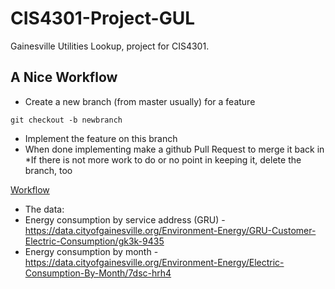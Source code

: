 CIS4301-Project-GUL
===================

Gainesville Utilities Lookup, project for CIS4301.

A Nice Workflow
----------

* Create a new branch (from master usually) for a feature

``` git checkout -b newbranch ```
* Implement the feature on this branch
* When done implementing make a github Pull Request to merge it back in
*If there is not more work to do or no point in keeping it,
    delete the branch, too

[Workflow](https://guides.github.com/introduction/flow/index.html)

* The data: 
* Energy consumption by service address (GRU) - https://data.cityofgainesville.org/Environment-Energy/GRU-Customer-Electric-Consumption/gk3k-9435
* Energy consumption by month - https://data.cityofgainesville.org/Environment-Energy/Electric-Consumption-By-Month/7dsc-hrh4
